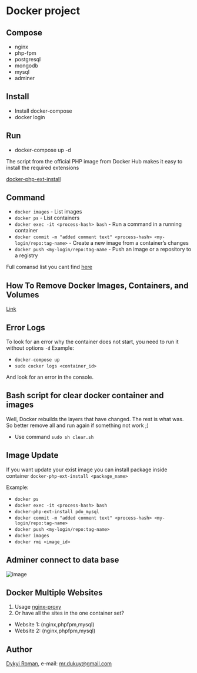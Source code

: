 Docker project
=======

## Compose

+ nginx
+ php-fpm
+ postgresql
+ mongodb
+ mysql
+ adminer

## Install

+ Install docker-compose
+ docker login

## Run

+ docker-compose up -d

The script from the official PHP image from Docker Hub makes it easy to install the required extensions

[docker-php-ext-install](https://github.com/docker-library/php/blob/master/docker-php-ext-install)

## Command

+ `docker images`  - List images
+ `docker ps` - List containers  
+ `docker exec -it <process-hash> bash` - Run a command in a running container
+ `docker commit -m "added comment text" <process-hash> <my-login/repo:tag-name>` - Create a new image from a container’s changes
+ `docker push <my-login/repo:tag-name` - Push an image or a repository to a registry    

Full comansd list you cant find [here](https://docs.docker.com/engine/reference/commandline/) 

## How To Remove Docker Images, Containers, and Volumes

[Link](https://www.digitalocean.com/community/tutorials/how-to-remove-docker-images-containers-and-volumes)

## Error Logs

To look for an error why the container does not start, you need to run it without options `-d`
Example:

+ `docker-compose up` 
+ `sudo cocker logs <container_id>`

And look for an error in the console.

## Bash script for clear docker container and images

Well, Docker rebuilds the layers that have changed. The rest is what was. So better remove all and run again if something not work ;) 

+ Use command `sudo sh clear.sh`

## Image Update 

If you want update your exist image you can install package inside container `docker-php-ext-install <package_name>`

Example:

+ `docker ps`
+ `docker exec -it <process-hash> bash`
+ `docker-php-ext-install pdo_mysql`
+ `docker commit -m "added comment text" <process-hash> <my-login/repo:tag-name>`
+ `docker push <my-login/repo:tag-name>`
+ `docker images`
+ `docker rmi <image_id>`

## Adminer connect to data base

![image](https://github.com/dykyi-roman/docker-projectblob/master/images/adminer.jpg)
    
## Docker Multiple Websites    
    
1) Usage [nginx-proxy](https://github.com/jwilder/nginx-proxy)
2) Or have all the sites in the one container set?
 + Website 1: (nginx,phpfpm,mysql)
 + Website 2: (nginx,phpfpm,mysql)
    
## Author
[Dykyi Roman](https://www.linkedin.com/in/roman-dykyi-43428543/), e-mail: [mr.dukuy@gmail.com](mailto:mr.dukuy@gmail.com)
